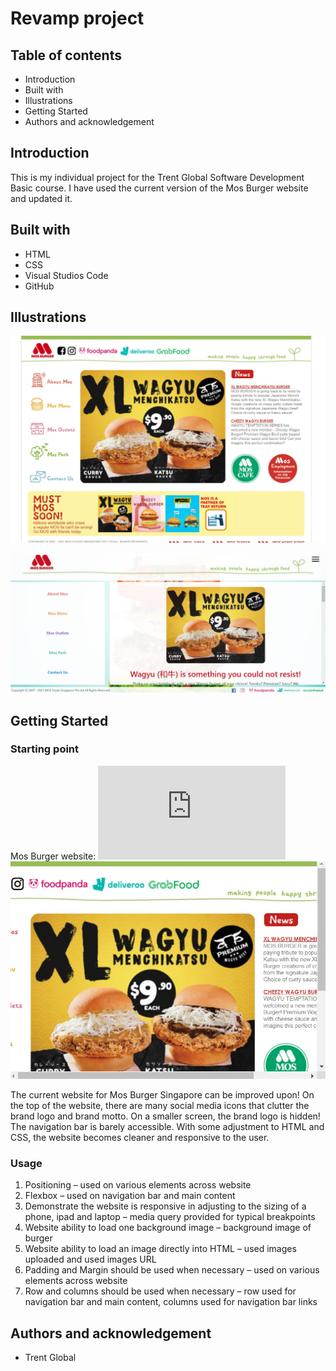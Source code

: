# Revamp project

## Table of contents

* Introduction
* Built with
* Illustrations
* Getting Started
* Authors and acknowledgement

## Introduction

This is my individual project for the Trent Global Software Development Basic course. I have used the current version of the Mos Burger website and updated it. 

## Built with

* HTML
* CSS
* Visual Studios Code
* GitHub

## Illustrations

![]( https://github.com/Sarah-Specialist/revamp-project/blob/9c436021a2e85bf761cc7bc8c7acf5c63f759e9e/images/mosburger-initial.jpg)

![]( https://github.com/Sarah-Specialist/revamp-project/blob/fe3bd5cc9cb7b1bf4033de4af799097979e48d81/images/outcome.jpg)

## Getting Started

### Starting point

Mos Burger website: ![](http://www.mosburger.com.sg/home.php)
![](./images/mosburger-initial2.jpg)

The current website for Mos Burger Singapore can be improved upon! On the top of the website, there are many social media icons that clutter the brand logo and brand motto.  On a smaller screen, the brand logo is hidden! The navigation bar is barely accessible. With some adjustment to HTML and CSS, the website becomes cleaner and responsive to the user.

### Usage

1.	Positioning – used on various elements across website
2.	Flexbox – used on navigation bar and main content
3.	Demonstrate the website is responsive in adjusting to the sizing of a phone, ipad and laptop – media query provided for typical breakpoints
4.	Website ability to load one background image – background image of burger
5.	Website ability to load an image directly into HTML – used images uploaded and used images URL
6.	Padding and Margin should be used when necessary – used on various elements across website
7.	Row and columns should be used when necessary – row used for navigation bar and main content, columns used for navigation bar links

## Authors and acknowledgement

* Trent Global
